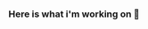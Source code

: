### Here is what i'm working on 👋

<!--
**tharwatsamy/tharwatsamy** is a ✨ _special_ ✨ repository because its `README.md` (this file) appears on your GitHub profile.

Here are some ideas to get you started:

- 🔭 I’m currently working on ...yourube, udemy, freelancing 
- 🌱 I’m currently learning ... Database design and web development 
- 👯 I’m looking to collaborate on ...
- 🤔 I’m looking for help with ...
- 💬 Ask me about ...anything
- 📫 How to reach me: ...https://bit.ly/3J8QjKP
- 😄 Pronouns: ...he|him
- ⚡ Fun fact: ...always learning 
-->
